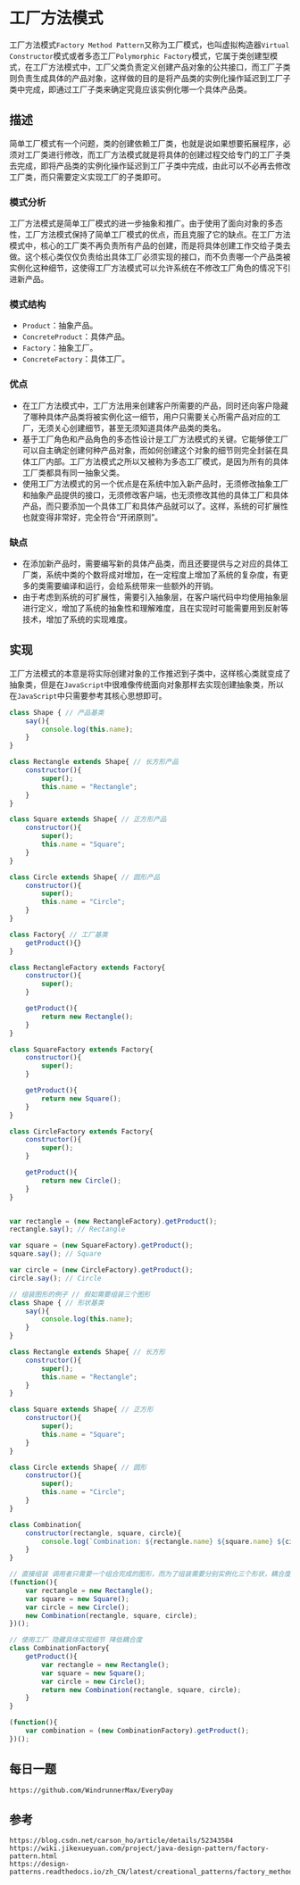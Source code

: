 # 工厂方法模式
工厂方法模式`Factory Method Pattern`又称为工厂模式，也叫虚拟构造器`Virtual Constructor`模式或者多态工厂`Polymorphic Factory`模式，它属于类创建型模式，在工厂方法模式中，工厂父类负责定义创建产品对象的公共接口，而工厂子类则负责生成具体的产品对象，这样做的目的是将产品类的实例化操作延迟到工厂子类中完成，即通过工厂子类来确定究竟应该实例化哪一个具体产品类。

## 描述
简单工厂模式有一个问题，类的创建依赖工厂类，也就是说如果想要拓展程序，必须对工厂类进行修改，而工厂方法模式就是将具体的创建过程交给专门的工厂子类去完成，即将产品类的实例化操作延迟到工厂子类中完成，由此可以不必再去修改工厂类，而只需要定义实现工厂的子类即可。

### 模式分析
工厂方法模式是简单工厂模式的进一步抽象和推广。由于使用了面向对象的多态性，工厂方法模式保持了简单工厂模式的优点，而且克服了它的缺点。在工厂方法模式中，核心的工厂类不再负责所有产品的创建，而是将具体创建工作交给子类去做。这个核心类仅仅负责给出具体工厂必须实现的接口，而不负责哪一个产品类被实例化这种细节，这使得工厂方法模式可以允许系统在不修改工厂角色的情况下引进新产品。

### 模式结构
* `Product`：抽象产品。
* `ConcreteProduct`：具体产品。
* `Factory`：抽象工厂。
* `ConcreteFactory`：具体工厂。

### 优点
* 在工厂方法模式中，工厂方法用来创建客户所需要的产品，同时还向客户隐藏了哪种具体产品类将被实例化这一细节，用户只需要关心所需产品对应的工厂，无须关心创建细节，甚至无须知道具体产品类的类名。
* 基于工厂角色和产品角色的多态性设计是工厂方法模式的关键。它能够使工厂可以自主确定创建何种产品对象，而如何创建这个对象的细节则完全封装在具体工厂内部。工厂方法模式之所以又被称为多态工厂模式，是因为所有的具体工厂类都具有同一抽象父类。
* 使用工厂方法模式的另一个优点是在系统中加入新产品时，无须修改抽象工厂和抽象产品提供的接口，无须修改客户端，也无须修改其他的具体工厂和具体产品，而只要添加一个具体工厂和具体产品就可以了。这样，系统的可扩展性也就变得非常好，完全符合“开闭原则”。

### 缺点
* 在添加新产品时，需要编写新的具体产品类，而且还要提供与之对应的具体工厂类，系统中类的个数将成对增加，在一定程度上增加了系统的复杂度，有更多的类需要编译和运行，会给系统带来一些额外的开销。
* 由于考虑到系统的可扩展性，需要引入抽象层，在客户端代码中均使用抽象层进行定义，增加了系统的抽象性和理解难度，且在实现时可能需要用到反射等技术，增加了系统的实现难度。


## 实现
工厂方法模式的本意是将实际创建对象的工作推迟到子类中，这样核心类就变成了抽象类，但是在`JavaScript`中很难像传统面向对象那样去实现创建抽象类，所以在`JavaScript`中只需要参考其核心思想即可。

```javascript
class Shape { // 产品基类
    say(){
        console.log(this.name);
    }
}

class Rectangle extends Shape{ // 长方形产品
    constructor(){
        super();
        this.name = "Rectangle";
    }
}

class Square extends Shape{ // 正方形产品
    constructor(){
        super();
        this.name = "Square";
    }
}

class Circle extends Shape{ // 圆形产品
    constructor(){
        super();
        this.name = "Circle";
    }
}

class Factory{ // 工厂基类
    getProduct(){}
}

class RectangleFactory extends Factory{
    constructor(){
        super();
    }

    getProduct(){
        return new Rectangle();
    }
}

class SquareFactory extends Factory{
    constructor(){
        super();
    }

    getProduct(){
        return new Square();
    }
}

class CircleFactory extends Factory{
    constructor(){
        super();
    }

    getProduct(){
        return new Circle();
    }
}


var rectangle = (new RectangleFactory).getProduct();
rectangle.say(); // Rectangle

var square = (new SquareFactory).getProduct();
square.say(); // Square

var circle = (new CircleFactory).getProduct();
circle.say(); // Circle
```


```javascript
// 组装图形的例子 // 假如需要组装三个图形
class Shape { // 形状基类
    say(){
        console.log(this.name);
    }
}

class Rectangle extends Shape{ // 长方形
    constructor(){
        super();
        this.name = "Rectangle";
    }
}

class Square extends Shape{ // 正方形
    constructor(){
        super();
        this.name = "Square";
    }
}

class Circle extends Shape{ // 圆形
    constructor(){
        super();
        this.name = "Circle";
    }
}

class Combination{
    constructor(rectangle, square, circle){
        console.log(`Combination: ${rectangle.name} ${square.name} ${circle.name}`);
    }
}

// 直接组装 调用者只需要一个组合完成的图形，而为了组装需要分别实例化三个形状，耦合度太高
(function(){
    var rectangle = new Rectangle();
    var square = new Square();
    var circle = new Circle();
    new Combination(rectangle, square, circle);
})();

// 使用工厂 隐藏具体实现细节 降低耦合度
class CombinationFactory{
    getProduct(){
        var rectangle = new Rectangle();
        var square = new Square();
        var circle = new Circle();
        return new Combination(rectangle, square, circle); 
    }
}

(function(){
    var combination = (new CombinationFactory).getProduct(); 
})();
```

## 每日一题

```
https://github.com/WindrunnerMax/EveryDay
```

## 参考

```
https://blog.csdn.net/carson_ho/article/details/52343584
https://wiki.jikexueyuan.com/project/java-design-pattern/factory-pattern.html
https://design-patterns.readthedocs.io/zh_CN/latest/creational_patterns/factory_method.html
```
